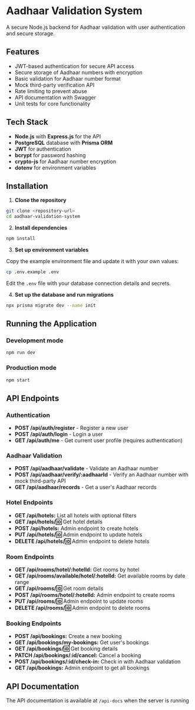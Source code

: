 
# Aadhaar Validation System

A secure Node.js backend for Aadhaar validation with user authentication and secure storage.

## Features

- JWT-based authentication for secure API access
- Secure storage of Aadhaar numbers with encryption
- Basic validation for Aadhaar number format
- Mock third-party verification API
- Rate limiting to prevent abuse
- API documentation with Swagger
- Unit tests for core functionality

## Tech Stack

- **Node.js** with **Express.js** for the API
- **PostgreSQL** database with **Prisma ORM**
- **JWT** for authentication
- **bcrypt** for password hashing
- **crypto-js** for Aadhaar number encryption
- **dotenv** for environment variables

## Installation

1. **Clone the repository**

```bash
git clone <repository-url>
cd aadhaar-validation-system
```

2. **Install dependencies**

```bash
npm install
```

3. **Set up environment variables**

Copy the example environment file and update it with your own values:

```bash
cp .env.example .env
```

Edit the `.env` file with your database connection details and secrets.

4. **Set up the database and run migrations**

```bash
npx prisma migrate dev --name init
```

## Running the Application

### Development mode

```bash
npm run dev
```

### Production mode

```bash
npm start
```

## API Endpoints

### Authentication

- **POST /api/auth/register** - Register a new user
- **POST /api/auth/login** - Login a user
- **GET /api/auth/me** - Get current user profile (requires authentication)

### Aadhaar Validation

- **POST /api/aadhaar/validate** - Validate an Aadhaar number
- **POST /api/aadhaar/verify/:aadhaarId** - Verify an Aadhaar number with mock third-party API
- **GET /api/aadhaar/records** - Get a user's Aadhaar records

### Hotel Endpoints

- **GET /api/hotels:** List all hotels with optional filters
- **GET /api/hotels/:id:** Get hotel details
- **POST /api/hotels:** Admin endpoint to create hotels
- **PUT /api/hotels/:id:** Admin endpoint to update hotels
- **DELETE /api/hotels/:id:** Admin endpoint to delete hotels

 ### Room Endpoints

- **GET /api/rooms/hotel/:hotelId:** Get rooms by hotel
- **GET /api/rooms/available/hotel/:hotelId:** Get available rooms by date range
- **GET /api/rooms/:id:** Get room details
- **POST /api/rooms/hotel/:hotelId:** Admin endpoint to create rooms
- **PUT /api/rooms/:id:** Admin endpoint to update rooms
- **DELETE /api/rooms/:id:** Admin endpoint to delete rooms

### Booking Endpoints

- **POST /api/bookings:** Create a new booking
- **GET /api/bookings/my-bookings:** Get user's bookings
- **GET /api/bookings/:id:** Get booking details
- **PATCH /api/bookings/:id/cancel:** Cancel a booking
- **POST /api/bookings/:id/check-in:** Check in with Aadhaar validation
- **GET /api/bookings:** Admin endpoint to get all bookings

## API Documentation

The API documentation is available at `/api-docs` when the server is running